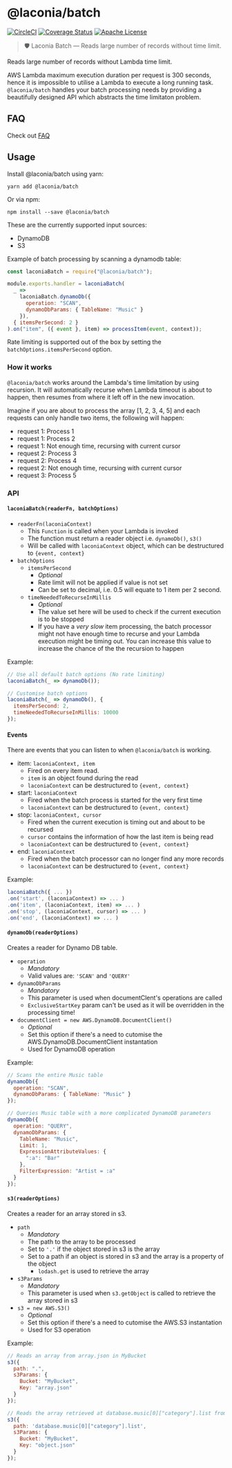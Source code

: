 # @laconia/batch

[![CircleCI](https://circleci.com/gh/ceilfors/laconia/tree/master.svg?style=shield)](https://circleci.com/gh/ceilfors/laconia/tree/master)
[![Coverage Status](https://coveralls.io/repos/github/ceilfors/laconia/badge.svg?branch=master)](https://coveralls.io/github/ceilfors/laconia?branch=master)
[![Apache License](https://img.shields.io/badge/license-Apache-blue.svg)](LICENSE)

> 🛡️ Laconia Batch — Reads large number of records without time limit.

Reads large number of records without Lambda time limit.

AWS Lambda maximum execution duration per request is 300 seconds, hence it is
impossible to utilise a Lambda to execute a long running task. `@laconia/batch`
handles your batch processing needs by providing a beautifully designed API
which abstracts the time limitaton problem.

## FAQ

Check out [FAQ](https://github.com/ceilfors/laconia#faq)

## Usage

Install @laconia/batch using yarn:

```
yarn add @laconia/batch
```

Or via npm:

```
npm install --save @laconia/batch
```

These are the currently supported input sources:

* DynamoDB
* S3

Example of batch processing by scanning a dynamodb table:

```js
const laconiaBatch = require("@laconia/batch");

module.exports.handler = laconiaBatch(
  _ =>
    laconiaBatch.dynamoDb({
      operation: "SCAN",
      dynamoDbParams: { TableName: "Music" }
    }),
  { itemsPerSecond: 2 }
).on("item", ({ event }, item) => processItem(event, context));
```

Rate limiting is supported out of the box by setting the `batchOptions.itemsPerSecond`
option.

### How it works

`@laconia/batch` works around the Lambda's time limitation by using recursion.
It will automatically recurse when Lambda timeout is about to happen, then resumes
from where it left off in the new invocation.

Imagine if you are about to process the array [1, 2, 3, 4, 5] and each requests can only
handle two items, the following will happen:

* request 1: Process 1
* request 1: Process 2
* request 1: Not enough time, recursing with current cursor
* request 2: Process 3
* request 2: Process 4
* request 2: Not enough time, recursing with current cursor
* request 3: Process 5

### API

#### `laconiaBatch(readerFn, batchOptions)`

* `readerFn(laconiaContext)`
  * This `Function` is called when your Lambda is invoked
  * The function must return a reader object i.e. `dynamoDb()`, `s3()`
  * Will be called with `laconiaContext` object, which can be destructured to `{event, context}`
* `batchOptions`
  * `itemsPerSecond`
    * _Optional_
    * Rate limit will not be applied if value is not set
    * Can be set to decimal, i.e. 0.5 will equate to 1 item per 2 second.
  * `timeNeededToRecurseInMillis`
    * _Optional_
    * The value set here will be used to check if the current execution is to be stopped
    * If you have a _very slow_ item processing, the batch processor might not have enough time
      to recurse and your Lambda execution might be timing out. You can increase this value to
      increase the chance of the the recursion to happen

Example:

```js
// Use all default batch options (No rate limiting)
laconiaBatch(_ => dynamoDb());

// Customise batch options
laconiaBatch(_ => dynamoDb(), {
  itemsPerSecond: 2,
  timeNeededToRecurseInMillis: 10000
});
```

#### Events

There are events that you can listen to when `@laconia/batch` is working.

* item: `laconiaContext, item`
  * Fired on every item read.
  * `item` is an object found during the read
  * `laconiaContext` can be destructured to `{event, context}`
* start: `laconiaContext`
  * Fired when the batch process is started for the very first time
  * `laconiaContext` can be destructured to `{event, context}`
* stop: `laconiaContext, cursor`
  * Fired when the current execution is timing out and about to be recursed
  * `cursor` contains the information of how the last item is being read
  * `laconiaContext` can be destructured to `{event, context}`
* end: `laconiaContext`
  * Fired when the batch processor can no longer find any more records
  * `laconiaContext` can be destructured to `{event, context}`

Example:

```js
laconiaBatch({ ... })
.on('start', (laconiaContext) => ... )
.on('item', (laconiaContext, item) => ... )
.on('stop', (laconiaContext, cursor) => ... )
.on('end', (laconiaContext) => ... )
```

#### `dynamoDb(readerOptions)`

Creates a reader for Dynamo DB table.

* `operation`
  * _Mandatory_
  * Valid values are: `'SCAN'` and `'QUERY'`
* `dynamoDbParams`
  * _Mandatory_
  * This parameter is used when documentClent's operations are called
  * `ExclusiveStartKey` param can't be used as it will be overridden in the processing time!
* `documentClient = new AWS.DynamoDB.DocumentClient()`
  * _Optional_
  * Set this option if there's a need to cutomise the AWS.DynamoDB.DocumentClient instantation
  * Used for DynamoDB operation

Example:

```js
// Scans the entire Music table
dynamoDb({
  operation: "SCAN",
  dynamoDbParams: { TableName: "Music" }
});

// Queries Music table with a more complicated DynamoDB parameters
dynamoDb({
  operation: "QUERY",
  dynamoDbParams: {
    TableName: "Music",
    Limit: 1,
    ExpressionAttributeValues: {
      ":a": "Bar"
    },
    FilterExpression: "Artist = :a"
  }
});
```

#### `s3(readerOptions)`

Creates a reader for an array stored in s3.

* `path`
  * _Mandatory_
  * The path to the array to be processed
  * Set to `'.'` if the object stored in s3 is the array
  * Set to a path if an object is stored in s3 and the array is a property of the object
    * `lodash.get` is used to retrieve the array
* `s3Params`
  * _Mandatory_
  * This parameter is used when `s3.getObject` is called to retrieve the array stored in s3
* `s3 = new AWS.S3()`
  * _Optional_
  * Set this option if there's a need to cutomise the AWS.S3 instantation
  * Used for S3 operation

Example:

```js
// Reads an array from array.json in MyBucket
s3({
  path: ".",
  s3Params: {
    Bucket: "MyBucket",
    Key: "array.json"
  }
});

// Reads the array retrieved at database.music[0]["category"].list from object.json in MyBucket
s3({
  path: 'database.music[0]["category"].list',
  s3Params: {
    Bucket: "MyBucket",
    Key: "object.json"
  }
});
```
